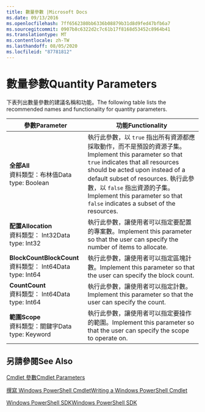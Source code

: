 ```yaml
---
title: 數量參數 |Microsoft Docs
ms.date: 09/13/2016
ms.openlocfilehash: 7ff6562380bb6336b08879b31d8d9fed47bfb6a7
ms.sourcegitcommit: 0907b8c6322d2c7c61b17f8168d53452c8964b41
ms.translationtype: MT
ms.contentlocale: zh-TW
ms.lasthandoff: 08/05/2020
ms.locfileid: "87781812"
---
```

# <a name="quantity-parameters"></a><span data-ttu-id="c84b6-102">數量參數</span><span class="sxs-lookup"><span data-stu-id="c84b6-102">Quantity Parameters</span></span>

<span data-ttu-id="c84b6-103">下表列出數量參數的建議名稱和功能。</span><span class="sxs-lookup"><span data-stu-id="c84b6-103">The following table lists the recommended names and functionality for quantity parameters.</span></span>

|<span data-ttu-id="c84b6-104">參數</span><span class="sxs-lookup"><span data-stu-id="c84b6-104">Parameter</span></span>|<span data-ttu-id="c84b6-105">功能</span><span class="sxs-lookup"><span data-stu-id="c84b6-105">Functionality</span></span>|
|---|---|
|<span data-ttu-id="c84b6-106">**全部**</span><span class="sxs-lookup"><span data-stu-id="c84b6-106">**All**</span></span><br><span data-ttu-id="c84b6-107">資料類型：布林值</span><span class="sxs-lookup"><span data-stu-id="c84b6-107">Data type: Boolean</span></span>|<span data-ttu-id="c84b6-108">執行此參數，以 `true` 指出所有資源都應採取動作，而不是預設的資源子集。</span><span class="sxs-lookup"><span data-stu-id="c84b6-108">Implement this parameter so that `true` indicates that all resources should be acted upon instead of a default subset of resources.</span></span> <span data-ttu-id="c84b6-109">執行此參數，以 `false` 指出資源的子集。</span><span class="sxs-lookup"><span data-stu-id="c84b6-109">Implement this parameter so that `false` indicates a subset of the resources.</span></span>|
|<span data-ttu-id="c84b6-110">**配置**</span><span class="sxs-lookup"><span data-stu-id="c84b6-110">**Allocation**</span></span><br><span data-ttu-id="c84b6-111">資料類型： Int32</span><span class="sxs-lookup"><span data-stu-id="c84b6-111">Data type: Int32</span></span>|<span data-ttu-id="c84b6-112">執行此參數，讓使用者可以指定要配置的專案數。</span><span class="sxs-lookup"><span data-stu-id="c84b6-112">Implement this parameter so that the user can specify the number of items to allocate.</span></span>|
|<span data-ttu-id="c84b6-113">**BlockCount**</span><span class="sxs-lookup"><span data-stu-id="c84b6-113">**BlockCount**</span></span><br><span data-ttu-id="c84b6-114">資料類型： Int64</span><span class="sxs-lookup"><span data-stu-id="c84b6-114">Data type: Int64</span></span>|<span data-ttu-id="c84b6-115">執行此參數，讓使用者可以指定區塊計數。</span><span class="sxs-lookup"><span data-stu-id="c84b6-115">Implement this parameter so that the user can specify the block count.</span></span>|
|<span data-ttu-id="c84b6-116">**Count**</span><span class="sxs-lookup"><span data-stu-id="c84b6-116">**Count**</span></span><br><span data-ttu-id="c84b6-117">資料類型： Int64</span><span class="sxs-lookup"><span data-stu-id="c84b6-117">Data type: Int64</span></span>|<span data-ttu-id="c84b6-118">執行此參數，讓使用者可以指定計數。</span><span class="sxs-lookup"><span data-stu-id="c84b6-118">Implement this parameter so that the user can specify the count.</span></span>|
|<span data-ttu-id="c84b6-119">**範圍**</span><span class="sxs-lookup"><span data-stu-id="c84b6-119">**Scope**</span></span><br><span data-ttu-id="c84b6-120">資料類型：關鍵字</span><span class="sxs-lookup"><span data-stu-id="c84b6-120">Data type: Keyword</span></span>|<span data-ttu-id="c84b6-121">執行此參數，讓使用者可以指定要操作的範圍。</span><span class="sxs-lookup"><span data-stu-id="c84b6-121">Implement this parameter so that the user can specify the scope to operate on.</span></span>|

## <a name="see-also"></a><span data-ttu-id="c84b6-122">另請參閱</span><span class="sxs-lookup"><span data-stu-id="c84b6-122">See Also</span></span>

[<span data-ttu-id="c84b6-123">Cmdlet 參數</span><span class="sxs-lookup"><span data-stu-id="c84b6-123">Cmdlet Parameters</span></span>](./cmdlet-parameters.md)

[<span data-ttu-id="c84b6-124">撰寫 Windows PowerShell Cmdlet</span><span class="sxs-lookup"><span data-stu-id="c84b6-124">Writing a Windows PowerShell Cmdlet</span></span>](./writing-a-windows-powershell-cmdlet.md)

[<span data-ttu-id="c84b6-125">Windows PowerShell SDK</span><span class="sxs-lookup"><span data-stu-id="c84b6-125">Windows PowerShell SDK</span></span>](../windows-powershell-reference.md)
